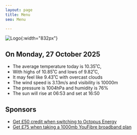 ```yaml
---
layout: page
title: Menu
seo: Menu

---
```


![Logo](/images/logo.jpg){:width="832px"}

<!-- weather_marker starts -->
## On Monday, 27 October 2025

- The average temperature today is 10.35˚C,
- With highs of 10.85˚C and lows of 9.82˚C,
- It may feel like 9.43˚C with overcast clouds
- The wind speed is 3.13m/s and visibility is 10000m
- The pressure is 1004hPa and humidity is 76%
- The sun will rise at 06:53 and set at 16:50

<!-- weather_marker ends -->

## Sponsors

- [Get £50 credit when switching to Octopus Energy](https://bit.ly/3oD1nnS)
- [Get £75 when taking a 1000mb YouFibre broadband plan](https://aklam.io/91zWhU?)
